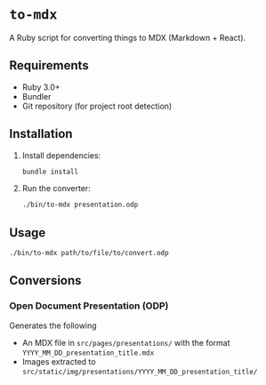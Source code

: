 # `to-mdx`

A Ruby script for converting things to MDX (Markdown + React).

## Requirements

- Ruby 3.0+
- Bundler
- Git repository (for project root detection)

## Installation

1. Install dependencies:

   ```bash
   bundle install
   ```

2. Run the converter:
   ```bash
   ./bin/to-mdx presentation.odp
   ```

## Usage

```bash
./bin/to-mdx path/to/file/to/convert.odp
```

## Conversions

### Open Document Presentation (ODP)

Generates the following

- An MDX file in `src/pages/presentations/` with the format `YYYY_MM_DD_presentation_title.mdx`
- Images extracted to `src/static/img/presentations/YYYY_MM_DD_presentation_title/`
